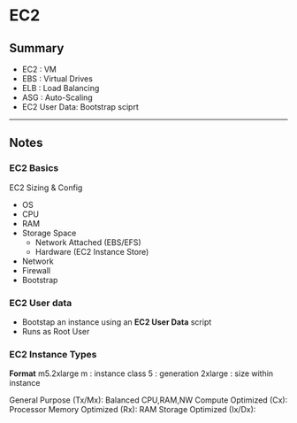 # EC2
## Summary
- EC2 : VM
- EBS : Virtual Drives
- ELB : Load Balancing
- ASG : Auto-Scaling
- EC2 User Data: Bootstrap sciprt

---
## Notes
### EC2 Basics
EC2 Sizing & Config
- OS
- CPU
- RAM
- Storage Space
  - Network Attached (EBS/EFS)
  - Hardware (EC2 Instance Store)
- Network
- Firewall
- Bootstrap

### EC2 User data
- Bootstap an instance using an **EC2 User Data** script
- Runs as Root User

### EC2 Instance Types
**Format**
m5.2xlarge
m : instance class
5 : generation
2xlarge : size within instance

General Purpose (Tx/Mx): Balanced CPU,RAM,NW
Compute Optimized (Cx): Processor
Memory Optimized (Rx): RAM
Storage Optimized (Ix/Dx): 